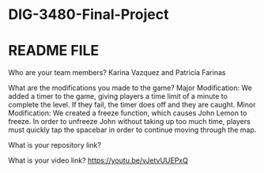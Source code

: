 # DIG-3480-Final-Project
# README FILE

Who are your team members?
Karina Vazquez and Patricia Farinas

What are the modifications you made to the game?
Major Modification: 
We added a timer to the game, giving players a time limit of a minute to complete the level. If they fail, the timer does off and they are caught.
Minor Modification: 
We created a freeze function, which causes John Lemon to freeze. In order to unfreeze John without taking up too much time, players must quickly tap the spacebar in order to continue moving through the map.

What is your repository link? 

What is your video link? https://youtu.be/vJetvUUEPxQ
